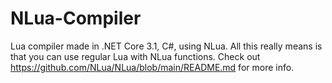 # NLua-Compiler
Lua compiler made in .NET Core 3.1, C#, using NLua.
All this really means is that you can use regular Lua with NLua functions. 
Check out https://github.com/NLua/NLua/blob/main/README.md for more info.
